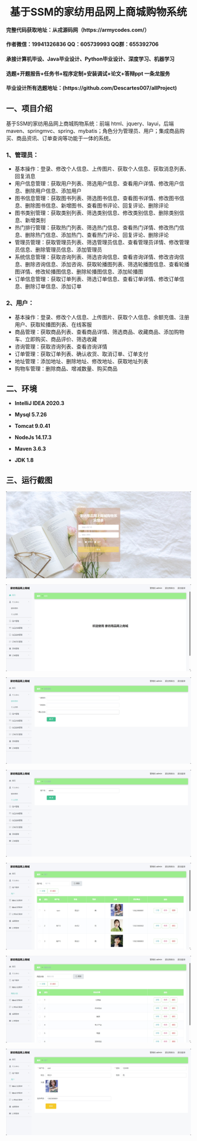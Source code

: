 <p><h1 align="center">基于SSM的家纺用品网上商城购物系统</h1></p>

<h4> 完整代码获取地址：从戎源码网（https://armycodes.com/） </h4>
<h4> 作者微信：19941326836 QQ：605739993 QQ群：655392706 </h4>
<h4> 承接计算机毕设、Java毕业设计、Python毕业设计、深度学习、机器学习 </h4>
<h4> 选题+开题报告+任务书+程序定制+安装调试+论文+答辩ppt 一条龙服务 </h4>
<h4> 毕业设计所有选题地址：(https://github.com/Descartes007/allProject) </h4>

## 一、项目介绍

基于SSM的家纺用品网上商城购物系统：前端 html、jquery、layui，后端 maven、springmvc、spring、mybatis；角色分为管理员、用户；集成商品购买、商品资讯、订单查询等功能于一体的系统。

### 1、管理员：

- 基本操作：登录、修改个人信息、上传图片、获取个人信息、获取消息列表、回复消息
- 用户信息管理：获取用户列表、筛选用户信息、查看用户详情、修改用户信息、删除用户信息、添加用户
- 图书信息管理：获取图书列表、筛选图书信息、查看图书详情、修改图书信息、删除图书信息、新增图书、查看图书评论、回复评论、删除评论
- 图书类别管理：获取类别列表、筛选类别信息、修改类别信息、删除类别信息、新增类别
- 热门排行管理：获取热门列表、筛选热门信息、查看热门详情、修改热门信息、删除热门信息、添加热门、查看热门评论、回复评论、删除评论
- 管理员管理：获取管理员列表、筛选管理员信息、查看管理员详情、修改管理员信息、删除管理员信息、添加管理员
- 系统信息管理：获取咨询列表、筛选咨询信息、查看咨询详情、修改咨询信息、删除咨询信息、添加咨询、获取轮播图列表、筛选轮播图信息、查看轮播图详情、修改轮播图信息、删除轮播图信息、添加轮播图
- 订单信息管理：获取订单列表、筛选订单信息、查看订单详情、修改订单信息、删除订单信息、添加订单

### 2、用户：

- 基本操作：登录、修改个人信息、上传图片、获取个人信息、余额充值、注册用户、获取轮播图列表、在线客服
- 商品管理：获取商品列表、查看商品详情、筛选商品、收藏商品、添加购物车、立即购买、商品评价、筛选收藏
- 咨询管理：获取咨询列表、查看咨询详情
- 订单管理：获取订单列表、确认收货、取消订单、订单支付
- 地址管理：添加地址、删除地址、修改地址、获取地址列表
- 购物车管理：删除商品、增减数量、购买商品

## 二、环境

- <b>IntelliJ IDEA 2020.3</b>

- <b>Mysql 5.7.26</b>

- <b>Tomcat 9.0.41</b>

- <b>NodeJs 14.17.3</b>

- <b>Maven 3.6.3</b>

- <b>JDK 1.8</b>

## 三、运行截图
![](screenshot/1.png)

![](screenshot/2.png)

![](screenshot/3.png)

![](screenshot/4.png)

![](screenshot/5.png)

![](screenshot/6.png)

![](screenshot/7.png)
